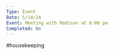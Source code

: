 ```yaml
---
Type: Event
Date: 5/14/24
Event: Meeting with Madison at 6:00 pm
Completed: No
---
```


#housekeeping 